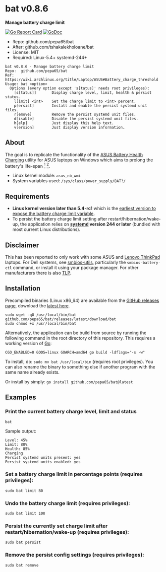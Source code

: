 # bat v0.8.6
**Manage battery charge limit**

[![Go Report Card](https://goreportcard.com/badge/github.com/pepa65/bat)](https://goreportcard.com/report/github.com/pepa65/bat)
[![GoDoc](https://godoc.org/github.com/pepa65/bat?status.svg)](https://godoc.org/github.com/pepa65/bat)

* Repo: github.com/pepa65/bat
* After: github.com/tshakalekholoane/bat
* License: MIT
* Required: Linux-5.4+ systemd-244+
 
```
bat v0.8.6 - Manage battery charge limit
Repo:  github.com/pepa65/bat
Ref:   https://wiki.archlinux.org/title/Laptop/ASUS#Battery_charge_threshold
Usage: bat <option>
  Options (every option except 's[tatus]' needs root privileges):
    [s[tatus]]       Display charge level, limit, health & persist status.
    l[imit] <int>    Set the charge limit to <int> percent.
    p[ersist]        Install and enable the persist systemd unit files.
    r[emove]         Remove the persist systemd unit files.
    d[isable]        Disable the persist systemd unit files.
    h[elp]           Just display this help text.
    v[ersion]        Just display version information.
```

## About
The goal is to replicate the functionality of the [ASUS Battery Health Charging](https://www.asus.com/us/support/FAQ/1032726/) utility for ASUS laptops on Windows which aims to prolong the battery's life-span <a href="https://electrek.co/2017/09/01/tesla-battery-expert-recommends-daily-battery-pack-charging/"><sup>1</sup></a> <a href="https://batteryuniversity.com/learn/article/how_to_prolong_lithium_based_batteries"><sup>2</sup></a>.

* Linux kernel module: `asus_nb_wmi`
* System variables used: `/sys/class/power_supply/BAT?/`

## Requirements
* **Linux kernel version later than 5.4-rc1** which is the [earliest version to expose the battery charge limit variable](https://github.com/torvalds/linux/commit/7973353e92ee1e7ca3b2eb361a4b7cb66c92abee).
* To persist the battery charge limit setting after restart/hibernation/wake-up, the application relies on **[systemd](https://systemd.io/) version 244 or later** (bundled with most current Linux distributions).

## Disclaimer
This has been reported to only work with some ASUS and [Lenovo ThinkPad](https://github.com/tshakalekholoane/bat/discussions/23) laptops. For Dell systems, see [smbios-utils](https://github.com/dell/libsmbios), particularly the `smbios-battery-ctl` command, or install it using your package manager. For other manufacturers there is also [TLP](https://linrunner.de/tlp/).

## Installation
Precompiled binaries (Linux x86_64) are available from the [GitHub releases page](https://github.com/pepa65/bat/releases), download the [latest here](https://github.com/pepa65/bat/releases/latest/download/bat).

```shell
sudo wget -qO /usr/local/bin/bat github.com/pepa65/bat/releases/latest/download/bat
sudo chmod +x /usr/local/bin/bat
```

Alternatively, the application can be build from source by running the following command in the root directory of this repository. This requires a working version of [Go](https://golang.org/):

`CGO_ENABLED=0 GOOS=linux GOARCH=amd64 go build -ldflags="-s -w"`

To install, do: `sudo mv bat /usr/local/bin` (requires root privileges).
You can also rename the binary to something else if another program with the same name already exists.

Or install by simply: `go install github.com/pepa65/bat@latest`

## Examples
### Print the current battery charge level, limit and status
`bat`

Sample output:
```
Level: 45%
Limit: 80%
Health: 85%
Charging
Persist systemd units present: yes
Persist systemd units enabled: yes
```

### Set a battery charge limit in percentage points (requires privileges):
`sudo bat limit 80`

### Undo the battery charge limit (requires privileges):
`sudo bat limit 100`

### Persist the currently set charge limit after restart/hibernation/wake-up (requires privileges):
`sudo bat persist`

### Remove the persist config settings (requires privileges):
`sudo bat remove`

